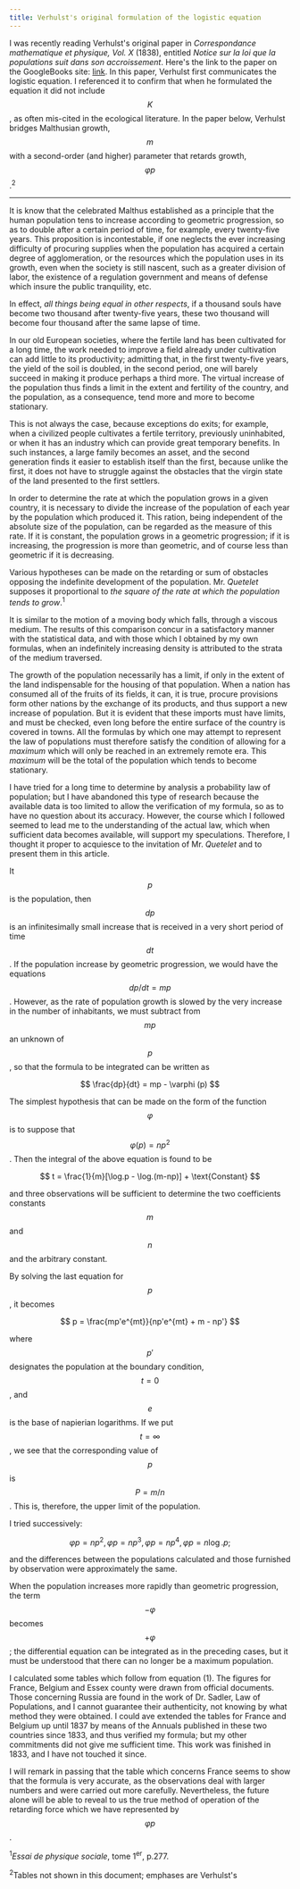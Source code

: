 ```yaml
---
title: Verhulst's original formulation of the logistic equation
---
```


I was recently reading Verhulst's original paper in *Correspondance mathematique et physique, Vol. X* (1838), entitled *Notice sur la loi que la
populations suit dans son accroissement*.  Here's the link to the paper on the GoogleBooks site: [link](https://books.google.com/books?id=8GsEAAAAYAAJ&pg=PA113#v=onepage&q&f=false).  In this paper, Verhulst first communicates the logistic equation.  I referenced it to confirm that when he formulated the equation it did not include $$K$$, as often mis-cited in the ecological literature.  In the paper below, Verhulst bridges Malthusian growth, $$m$$ with a second-order (and higher) parameter that retards growth, $$\varphi p$$.<sup>2</sup>

<hr>

It is know that the celebrated Malthus established as a principle that the human population tens to increase according to geometric progression, so as to double after a certain period of time, for example, every twenty-five years.  This proposition is incontestable, if one neglects the ever increasing difficulty of procuring supplies when the population has acquired a certain degree of agglomeration, or the resources which the population uses in its growth, even when the society is still nascent, such as a greater division of labor, the existence of a regulation government and means of defense which insure the public tranquility, etc.

In effect, *all things being equal in other respects*, if a thousand souls have become two thousand after twenty-five years, these two thousand will become four thousand after the same lapse of time.

In our old European societies, where the fertile land has been cultivated for a long time, the work needed to improve a field already under cultivation can add little to its productivity; admitting that, in the first twenty-five years, the yield of the soil is doubled, in the second period, one will barely succeed in making it produce perhaps a third more.  The virtual increase of the population thus finds a limit in the extent and fertility of the country, and the population, as a consequence, tend more and more to become stationary.

This is not always the case, because exceptions do exits; for example, when a civilized people cultivates a fertile territory, previously uninhabited, or when it has an industry which can provide great temporary benefits.  In such instances, a large family becomes an asset, and the second generation finds it easier to establish itself than the first, because unlike the first, it does not have to struggle against the obstacles that the virgin state of the land presented to the first settlers.

In order to determine the rate at which the population grows in a given country, it is necessary to divide the increase of the population of each year by the population which produced it.  This ration, being independent of the absolute size of the population, can be regarded as the measure of this rate.  If it is constant, the population grows in a geometric progression; if it is increasing, the progression is more than geometric, and of course less than geometric if it is decreasing.

Various hypotheses can be made on the retarding or sum of obstacles opposing the indefinite development of the population.  Mr. *Quetelet* supposes it proportional to *the square of the rate at which the population tends to grow*.<sup>1</sup>

It is similar to the motion of a moving body which falls, through a viscous medium.  The results of this comparison concur in a satisfactory manner with the statistical data, and with those which I obtained by my own formulas, when an indefinitely increasing density is attributed to the strata of the medium traversed.

The growth of the population necessarily has a limit, if only in the extent of the land indispensable for the housing of that population.  When a nation has consumed all of the fruits of its fields, it can, it is true, procure provisions form other nations by the exchange of its products, and thus support a new increase of population.  But it is evident that these imports must have limits, and must be checked, even long before the entire surface of the country is covered in towns.  All the formulas by which one may attempt to represent the law of populations must therefore satisfy the condition of allowing for a *maximum* which will only be reached in an extremely remote era.  This *maximum* will be the total of the population which tends to become stationary.

I have tried for a long time to determine by analysis a probability law of population; but I have abandoned this type of research because the available data is too limited to allow the verification of my formula, so as to have no question about its accuracy.  However, the course which I followed seemed to lead me to the understanding of the actual law, which when sufficient data becomes available, will support my speculations.  Therefore, I thought it proper to acquiesce to the invitation of Mr. *Quetelet* and to present them in this article.

It $$p$$ is the population, then $$dp$$ is an infinitesimally small increase that is received in a very short period of time $$dt$$.  If the population increase by geometric progression, we would have the equations $$dp/dt = mp$$.  However, as the rate of population growth is slowed by the very increase in the number of inhabitants, we must subtract from $$mp$$ an unknown of $$p$$, so that the formula to be integrated can be written as

$$
\frac{dp}{dt} = mp - \varphi (p)
$$

The simplest hypothesis that can be made on the form of the function $$\varphi$$ is to suppose that $$\varphi (p) = np^2$$.  Then the integral of the above equation is found to be

$$
t = \frac{1}{m}[\log.p - \log.(m-np)] + \text{Constant}
$$

and three observations will be sufficient to determine the two coefficients constants $$m$$ and $$n$$ and the arbitrary constant.

By solving the last equation for $$p$$, it becomes

$$
p = \frac{mp'e^{mt}}{np'e^{mt} + m - np'}
$$

where $$p'$$ designates the population at the boundary condition, $$t = 0$$, and $$e$$ is the base of napierian logarithms.  If we put $$t = \infty$$, we see that the corresponding value of $$p$$ is $$P = m/n$$.  This is, therefore, the upper limit of the population.

I tried successively:

$$
\varphi p = np^2, \varphi p = np^3, \varphi p = np^4, \varphi p = n \log.p;
$$

and the differences between the populations calculated and those furnished by observation were approximately the same.

When the population increases more rapidly than geometric progression, the term $$-\varphi$$ becomes $$+ \varphi$$; the differential equation can be integrated as in the preceding cases, but it must be understood that there can no longer be a maximum population.

I calculated some tables which follow from equation (1).  The figures for France, Belgium and Essex county were drawn from official documents.  Those concerning Russia are found in the work of Dr. Sadler, Law of Populations, and I cannot guarantee their authenticity, not knowing by what method they were obtained.  I could ave extended the tables for France and Belgium up until 1837 by means of the Annuals published in these two countries since 1833, and thus verified my formula; but my other commitments did not give me sufficient time.  This work was finished in 1833, and I have not touched it since.

I will remark in passing that the table which concerns France seems to show that the formula is very accurate, as the observations deal with larger numbers and were carried out more carefully.  Nevertheless, the future alone will be able to reveal to us the true method of operation of the retarding force which we have represented by $$\varphi p$$.

<sup>1</sup>*Essai de physique sociale*, tome 1<sup>er</sup>, p.277.

<sup>2</sup>Tables not shown in this document; emphases are Verhulst's
